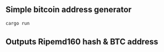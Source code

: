 ## Simple bitcoin address generator 
```bash
cargo run
```

## Outputs Ripemd160 hash & BTC address
